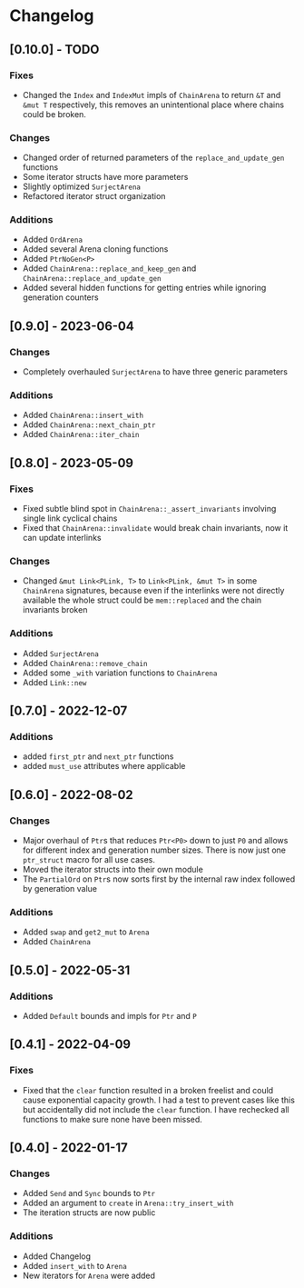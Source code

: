# Changelog

## [0.10.0] - TODO
### Fixes
- Changed the `Index` and `IndexMut` impls of `ChainArena` to return `&T` and `&mut T` respectively,
  this removes an unintentional place where chains could be broken.

### Changes
- Changed order of returned parameters of the `replace_and_update_gen` functions
- Some iterator structs have more parameters
- Slightly optimized `SurjectArena`
- Refactored iterator struct organization

### Additions
- Added `OrdArena`
- Added several Arena cloning functions
- Added `PtrNoGen<P>`
- Added `ChainArena::replace_and_keep_gen` and `ChainArena::replace_and_update_gen`
- Added several hidden functions for getting entries while ignoring generation counters

## [0.9.0] - 2023-06-04
### Changes
- Completely overhauled `SurjectArena` to have three generic parameters

### Additions
- Added `ChainArena::insert_with`
- Added `ChainArena::next_chain_ptr`
- Added `ChainArena::iter_chain`

## [0.8.0] - 2023-05-09
### Fixes
- Fixed subtle blind spot in `ChainArena::_assert_invariants` involving single link cyclical chains
- Fixed that `ChainArena::invalidate` would break chain invariants, now it can update interlinks

### Changes
- Changed `&mut Link<PLink, T>` to `Link<PLink, &mut T>` in some `ChainArena` signatures, because
  even if the interlinks were not directly available the whole struct could be `mem::replaced` and
  the chain invariants broken

### Additions
- Added `SurjectArena`
- Added `ChainArena::remove_chain`
- Added some `_with` variation functions to `ChainArena`
- Added `Link::new`

## [0.7.0] - 2022-12-07
### Additions
- added `first_ptr` and `next_ptr` functions
- added `must_use` attributes where applicable

## [0.6.0] - 2022-08-02
### Changes
- Major overhaul of `Ptr`s that reduces `Ptr<P0>` down to just `P0` and allows for different index
  and generation number sizes. There is now just one `ptr_struct` macro for all use cases.
- Moved the iterator structs into their own module
- The `PartialOrd` on `Ptr`s now sorts first by the internal raw index followed by generation value

### Additions
- Added `swap` and `get2_mut` to `Arena`
- Added `ChainArena`

## [0.5.0] - 2022-05-31
### Additions
- Added `Default` bounds and impls for `Ptr` and `P`

## [0.4.1] - 2022-04-09
### Fixes
- Fixed that the `clear` function resulted in a broken freelist and could cause exponential capacity
  growth. I had a test to prevent cases like this but accidentally did not include the `clear`
  function. I have rechecked all functions to make sure none have been missed.

## [0.4.0] - 2022-01-17
### Changes
- Added `Send` and `Sync` bounds to `Ptr`
- Added an argument to `create` in `Arena::try_insert_with`
- The iteration structs are now public

### Additions
- Added Changelog
- Added `insert_with` to `Arena`
- New iterators for `Arena` were added
